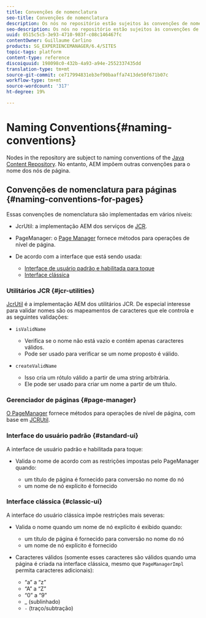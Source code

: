 ```yaml
---
title: Convenções de nomenclatura
seo-title: Convenções de nomenclatura
description: Os nós no repositório estão sujeitos às convenções de nomenclatura do Java Content Repository
seo-description: Os nós no repositório estão sujeitos às convenções de nomenclatura do Java Content Repository
uuid: 0515c5c5-3e93-4710-983f-c08c146467fc
contentOwner: Guillaume Carlino
products: SG_EXPERIENCEMANAGER/6.4/SITES
topic-tags: platform
content-type: reference
discoiquuid: 198098c0-432b-4a93-a94e-2552337435dd
translation-type: tm+mt
source-git-commit: ce717994831eb3ef90baaffa7413de50f671b07c
workflow-type: tm+mt
source-wordcount: '317'
ht-degree: 19%

---
```



# Naming Conventions{#naming-conventions}

Nodes in the repository are subject to naming conventions of the [Java Content Repository](/help/sites-developing/the-basics.md#java-content-repository). No entanto, AEM impõem outras convenções para o nome dos nós de página.

## Convenções de nomenclatura para páginas {#naming-conventions-for-pages}

Essas convenções de nomenclatura são implementadas em vários níveis:

* JcrUtil: a implementação AEM dos serviços de [JCR](#jcr-utilities).
* PageManager: o [Page Manager](#page-manager) fornece métodos para operações de nível de página.
* De acordo com a interface que está sendo usada:

   * [Interface de usuário padrão e habilitada para toque](#standard-ui)
   * [Interface clássica](#classic-ui)

### Utilitários JCR {#jcr-utilities}

[JcrUtil](https://helpx.adobe.com/experience-manager/6-4/sites/developing/using/reference-materials/javadoc/index.html?com/day/cq/commons/jcr/JcrUtil.html) é a implementação AEM dos utilitários JCR. De especial interesse para validar nomes são os mapeamentos de caracteres que ele controla e as seguintes validações:

* `isValidName`

   * Verifica se o nome não está vazio e contém apenas caracteres válidos.
   * Pode ser usado para verificar se um nome proposto é válido.

* `createValidName`

   * Isso cria um rótulo válido a partir de uma string arbitrária.
   * Ele pode ser usado para criar um nome a partir de um título.

### Gerenciador de páginas {#page-manager}

[O PageManager](https://helpx.adobe.com/experience-manager/6-4/sites/developing/using/reference-materials/javadoc/com/day/cq/wcm/api/PageManager.html) fornece métodos para operações de nível de página, com base em [JCRUtil](#jcr-utilities).

### Interface do usuário padrão {#standard-ui}

A interface de usuário padrão e habilitada para toque:

* Valida o nome de acordo com as restrições impostas pelo PageManager quando:

   * um título de página é fornecido para conversão no nome do nó
   * um nome de nó explícito é fornecido

### Interface clássica {#classic-ui}

A interface do usuário clássica impõe restrições mais severas:

* Valida o nome quando um nome de nó explícito é exibido quando:

   * um título de página é fornecido para conversão no nome do nó
   * um nome de nó explícito é fornecido

* Caracteres válidos (somente esses caracteres são válidos quando uma página é criada na interface clássica, mesmo que `PageManagerImpl` permita caracteres adicionais):

   * “a” a “z”
   * “A” a “Z”
   * “0” a “9”
   * _ (sublinhado)
   * `-` (traço/subtração)

